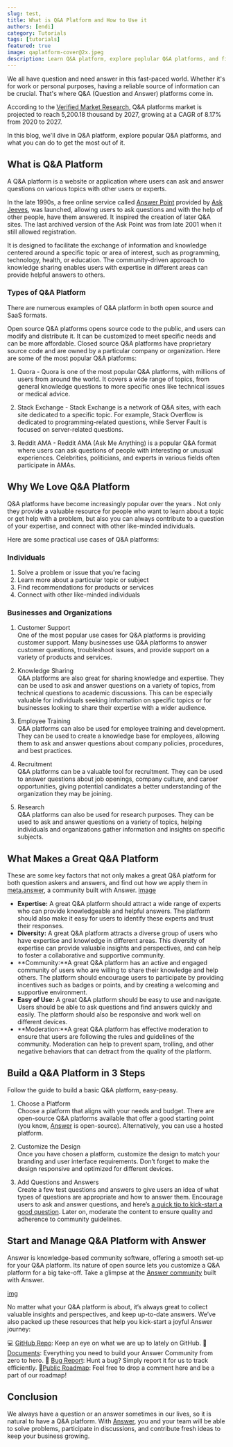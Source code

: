 ```yaml
---
slug: test,
title: What is Q&A Platform and How to Use it
authors: [endi]
category: Tutorials
tags: [tutorials]
featured: true
image: qaplatform-cover@2x.jpeg
description: Learn Q&A platform, explore poplular Q&A platforms, and find out how to get the most out of it.
---
```


We all have question and need answer in this fast-paced world. Whether it's for work or personal purposes, having a reliable source of information can be crucial. That's where Q&A (Question and Answer) platforms come in.

According to the [Verified Market Research](https://www.verifiedmarketresearch.com/product/qa-platforms-market/), Q&A platforms market is projected to reach 5,200.18 thousand by 2027, growing at a CAGR of 8.17% from 2020 to 2027.

In this blog, we'll dive in Q&A platform, explore popular Q&A platforms, and what you can do to get the most out of it.

## What is Q&A Platform

A Q&A platform is a website or application where users can ask and answer questions on various topics with other users or experts.

In the late 1990s, a free online service called [Answer Point](https://www.ask.com/) provided by [Ask Jeeves](https://en.wikipedia.org/wiki/Ask_Jeeves), was launched, allowing users to ask questions and with the help of other people, have them answered. It inspired the creation of later Q&A sites. The last archived version of the Ask Point was from late 2001 when it still allowed registration.

It is designed to facilitate the exchange of information and knowledge centered around a specific topic or area of interest, such as programming, technology, health, or education. The community-driven approach to knowledge sharing enables users with expertise in different areas can provide helpful answers to others.

### Types of Q&A Platform

There are numerous examples of Q&A platform in both open source and SaaS formats.

Open source Q&A platforms opens source code to the public, and users can modify and distribute it. It can be customized to meet specific needs and can be more affordable. Closed source Q&A platforms have proprietary source code and are owned by a particular company or organization. Here are some of the most popular Q&A platforms:

1. Quora - Quora is one of the most popular Q&A platforms, with millions of users from around the world. It covers a wide range of topics, from general knowledge questions to more specific ones like technical issues or medical advice.

2. Stack Exchange - Stack Exchange is a network of Q&A sites, with each site dedicated to a specific topic. For example, Stack Overflow is dedicated to programming-related questions, while Server Fault is focused on server-related questions.

3. Reddit AMA - Reddit AMA (Ask Me Anything) is a popular Q&A format where users can ask questions of people with interesting or unusual experiences. Celebrities, politicians, and experts in various fields often participate in AMAs.

## Why We Love Q&A Platform

Q&A platforms have become increasingly popular over the years . Not only they provide a valuable resource for people who want to learn about a topic or get help with a problem, but also you can always contribute to a question of your expertise, and connect with other like-minded individuals.

Here are some practical use cases of Q&A platforms:

### Individuals

1. Solve a problem or issue that you're facing
2. Learn more about a particular topic or subject
3. Find recommendations for products or services
4. Connect with other like-minded individuals

### Businesses and Organizations

1. Customer Support  
 One of the most popular use cases for Q&A platforms is providing customer support. Many businesses use Q&A platforms to answer customer questions, troubleshoot issues, and provide support on a variety of products and services.

2. Knowledge Sharing  
 Q&A platforms are also great for sharing knowledge and expertise. They can be used to ask and answer questions on a variety of topics, from technical questions to academic discussions. This can be especially valuable for individuals seeking information on specific topics or for businesses looking to share their expertise with a wider audience.

3. Employee Training  
 Q&A platforms can also be used for employee training and development. They can be used to create a knowledge base for employees, allowing them to ask and answer questions about company policies, procedures, and best practices.

4. Recruitment  
 Q&A platforms can be a valuable tool for recruitment. They can be used to answer questions about job openings, company culture, and career opportunities, giving potential candidates a better understanding of the organization they may be joining.

5. Research  
 Q&A platforms can also be used for research purposes. They can be used to ask and answer questions on a variety of topics, helping individuals and organizations gather information and insights on specific subjects.

## What Makes a Great Q&A Platform

These are some key factors that not only makes a great Q&A platform for both question askers and answers, and find out how we apply them in [meta.answer](https://meta.answer.dev/), a community built with Answer.
[image](qaplatform1-cover@4x.png)

* **Expertise:** A great Q&A platform should attract a wide range of experts who can provide knowledgeable and helpful answers. The platform should also make it easy for users to identify these experts and trust their responses.
* **Diversity:** A great Q&A platform attracts a diverse group of users who have expertise and knowledge in different areas. This diversity of expertise can provide valuable insights and perspectives, and can help to foster a collaborative and supportive community.
* **Community:**A great Q&A platform has an active and engaged community of users who are willing to share their knowledge and help others. The platform should encourage users to participate by providing incentives such as badges or points, and by creating a welcoming and supportive environment.
* **Easy of Use:** A great Q&A platform should be easy to use and navigate. Users should be able to ask questions and find answers quickly and easily. The platform should also be responsive and work well on different devices.
* **Moderation:**A great Q&A platform has effective moderation to ensure that users are following the rules and guidelines of the community. Moderation can help to prevent spam, trolling, and other negative behaviors that can detract from the quality of the platform.

## Build a Q&A Platform in 3 Steps

Follow the guide to build a basic Q&A platform, easy-peasy.

1. Choose a Platform  
 Choose a platform that aligns with your needs and budget. There are open-source Q&A platforms available that offer a good starting point (you know, [Answer](https://answer.dev/) is open-source). Alternatively, you can use a hosted platform.

2. Customize the Design  
 Once you have chosen a platform, customize the design to match your branding and user interface requirements. Don’t forget to make the design responsive and optimized for different devices.

3. Add Questions and Answers  
 Create a few test questions and answers to give users an idea of what types of questions are appropriate and how to answer them. Encourage users to ask and answer questions, and here’s [a quick tip to kick-start a good question](https://meta.answer.dev/questions/D1L1/how-to-ask-a-good-question). Later on, moderate the content to ensure quality and adherence to community guidelines.

## Start and Manage Q&A Platform with Answer

Answer is knowledge-based community software, offering a smooth set-up for your Q&A platform. Its nature of open source lets you customize a Q&A platform for a big take-off. Take a glimpse at the [Answer community](https://meta.answer.dev/) built with Answer.

[img](qaplatform2-cover@4x.png)

No matter what your Q&A platform is about, it’s always great to collect valuable insights and perspectives, and keep up-to-date answers. We’ve also packed up these resources that help you kick-start a joyful Answer journey:

💻 [GitHub Repo](https://github.com/answerdev/answer): Keep an eye on what we are up to lately on GitHub.
📄[Documents](https://answer.dev/docs/): Everything you need to build your Answer Community from zero to hero.
🐞 [Bug Report](https://github.com/answerdev/answer/issues): Hunt a bug? Simply report it for us to track efficiently.
🚩[Public Roadmap](https://github.com/orgs/answerdev/projects/1): Feel free to drop a comment here and be a part of our roadmap!
  
## Conclusion

We always have a question or an answer sometimes in our lives, so it is natural to have a Q&A platform. With [Answer](https://answer.dev/), you and your team will be able to solve problems, participate in discussions, and contribute fresh ideas to keep your business growing.
